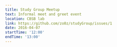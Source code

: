 ```yaml
---
title: Study Group Meetup
text: Informal meet and greet event
location: CBSB lab
link: https://github.com/zo0z/studyGroup/issues/1
date: 2016-04-07
startTime: '12:00'
endTime: '13:00'
---
```

